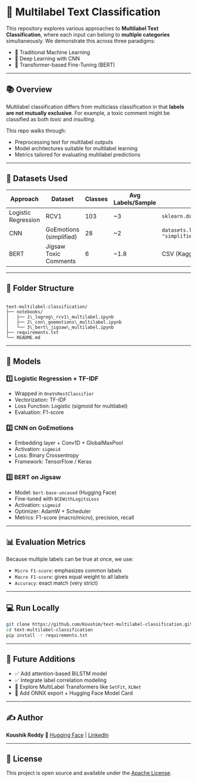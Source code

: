 # 🧠 Multilabel Text Classification

This repository explores various approaches to **Multilabel Text Classification**, where each input can belong to **multiple categories** simultaneously. We demonstrate this across three paradigms:

- 🔹 Traditional Machine Learning
- 🔹 Deep Learning with CNN
- 🔹 Transformer-based Fine-Tuning (BERT)

---

## 📚 Overview

Multilabel classification differs from multiclass classification in that **labels are not mutually exclusive**. For example, a toxic comment might be classified as both *toxic* and *insulting*.

This repo walks through:
- Preprocessing text for multilabel outputs
- Model architectures suitable for multilabel learning
- Metrics tailored for evaluating multilabel predictions

---

## 🧪 Datasets Used

| Approach | Dataset | Classes | Avg Labels/Sample | Format |
|---------|---------|---------|-------------------|--------|
| Logistic Regression | RCV1            | 103     | ~3                | `sklearn.datasets.fetch_rcv1` |
| CNN              | GoEmotions (simplified) | 28      | ~2                | `datasets.load_dataset("go_emotions", "simplified")` |
| BERT             | Jigsaw Toxic Comments   | 6       | ~1.8              | CSV (Kaggle) |

---

## 📁 Folder Structure

```

text-multilabel-classification/
├── notebooks/
│   ├── 1\_logreg\_rcv1\_multilabel.ipynb
│   ├── 2\_cnn\_goemotions\_multilabel.ipynb
│   └── 3\_bert\_jigsaw\_multilabel.ipynb
├── requirements.txt
└── README.md

````

---

## 🧰 Models

### 1️⃣ Logistic Regression + TF-IDF

- Wrapped in `OneVsRestClassifier`
- Vectorization: TF-IDF
- Loss Function: Logistic (sigmoid for multilabel)
- Evaluation: F1-score

### 2️⃣ CNN on GoEmotions

- Embedding layer + Conv1D + GlobalMaxPool
- Activation: `sigmoid`
- Loss: Binary Crossentropy
- Framework: TensorFlow / Keras

### 3️⃣ BERT on Jigsaw

- Model: `bert-base-uncased` (Hugging Face)
- Fine-tuned with `BCEWithLogitsLoss`
- Activation: `sigmoid`
- Optimizer: AdamW + Scheduler
- Metrics: F1-score (macro/micro), precision, recall

---

## 📊 Evaluation Metrics

Because multiple labels can be true at once, we use:

- `Micro F1-score`: emphasizes common labels
- `Macro F1-score`: gives equal weight to all labels
- `Accuracy`: exact match (very strict)

---

## 💻 Run Locally

```bash
git clone https://github.com/Koushim/text-multilabel-classification.git
cd text-multilabel-classification
pip install -r requirements.txt
````

---

## 🔮 Future Additions

* ✅ Add attention-based BiLSTM model
* ✅ Integrate label correlation modeling
* 🔄 Explore MultiLabel Transformers like `SetFit`, `XLNet`
* 🔄 Add ONNX export + Hugging Face Model Card

---

## ✍️ Author

**Koushik Reddy**
🔗 [Hugging Face](https://huggingface.co/Koushim) | [LinkedIn](https://www.linkedin.com/in/koushik-reddy-k-790938257)

---

## 📌 License

This project is open source and available under the [Apache License](LICENSE).

````
